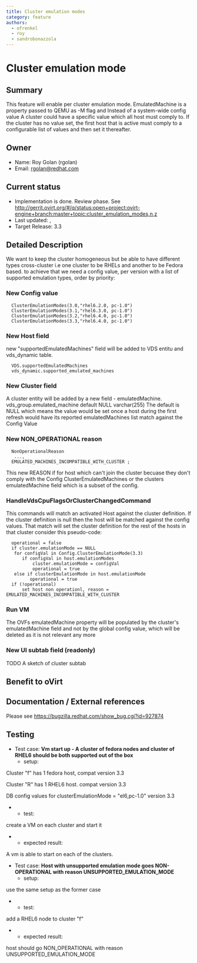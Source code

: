 ```yaml
---
title: Cluster emulation modes
category: feature
authors:
  - ofrenkel
  - roy
  - sandrobonazzola
---
```


# Cluster emulation mode

## Summary

This feature will enable per cluster emulation mode. EmulatedMachine is a property passed to QEMU as -M flag and Instead of a system-wide config value
A cluster could have a specific value which all host must comply to. If the cluster has no value set, the first host that is active
must comply to a configurable list of values and then set it thereafter.

## Owner

*   Name: Roy Golan (rgolan)
*   Email: <rgolan@redhat.com>

## Current status

*   Implementation is done. Review phase. See <http://gerrit.ovirt.org/#/q/status:open+project:ovirt-engine+branch:master+topic:cluster_emulation_modes,n,z>
*   Last updated: ,
*   Target Release: 3.3

## Detailed Description

We want to keep the cluster homogeneous but be able to have different types cross-cluster i.e one cluster to be RHELs and another to be Fedora based.
to achieve that we need a config value, per version with a list of supported emulation types, order by priority:

### New Config value

      ClusterEmulationModes(3.0,"rhel6.2.0, pc-1.0")
      ClusterEmulationModes(3.1,"rhel6.3.0, pc-1.0")
      ClusterEmulationModes(3.2,"rhel6.4.0, pc-1.0")
      ClusterEmulationModes(3.3,"rhel6.4.0, pc-1.0")

### New Host field

new "supportedEmulatedMachines" field will be added to VDS entitu and vds_dynamic table.

      VDS.supportedEmulatedMachines
      vds_dynamic.supported_emulated_machines

### New Cluster field

A cluster entity will be added by a new field - emulatedMachine.
 vds_group.emulated_machine default NULL varchar(255) The default is NULL which means the value would be set once a host during the first refresh would have
its reported emulatedMachines list match against the Config Value

### New NON_OPERATIONAL reason

      NonOperationalReason
       ...,
      EMULATED_MACHINES_INCOMPATIBLE_WITH_CLUSTER ;

This new REASON if for host which can't join the cluster becuase they
don't comply with the Config ClusterEmulatedMachines or the clusters
emulatedMachine field which is a subset of the config.

### HandleVdsCpuFlagsOrClusterChangedCommand

This commands will match an activated Host against the cluster definition.
If the cluster definition is null then the host will be matched against the config values.
That match will set the cluster definition for the rest of the hosts in that cluster
 consider this pseudo-code:

      operational = false 
      if cluster.emulationMode == NULL
       for configVal in Config.ClusterEmulationMode(3.3)
          if configVal in host.emulationModes 
              cluster.emulationMode = configVal
              operational = true
       else if clusterEmulationMode in host.emulationMode
             operational = true
      if (!operational)
          set host non operationl, reason = EMULATED_MACHINES_INCOMPATIBLE_WITH_CLUSTER

### Run VM

The OVFs emulatedMachine property will be populated by the cluster's emulatedMachine field and not by the global config value, which will be deleted as it is not relevant any more

### New UI subtab field (readonly)

TODO A sketch of cluster subtab

## Benefit to oVirt

## Documentation / External references

Please see <https://bugzilla.redhat.com/show_bug.cgi?id=927874>

## Testing

*   Test case: **Vm start up - A cluster of fedora nodes and cluster of RHEL6 should be both supported out of the box**
    -   setup:

Cluster "f" has 1 fedora host, compat version 3.3

Cluster "R" has 1 RHEL6 host. compat version 3.3

DB config values for clusterEmulationMode = "el6,pc-1.0" version 3.3

*   -   test:

create a VM on each cluster and start it

*   -   expected result:

A vm is able to start on each of the clusters.

*   Test case: **Host with unsupported emulation mode goes NON-OPERATIONAL with reason UNSUPPORTED_EMULATION_MODE**
    -   setup:

use the same setup as the former case

*   -   test:

add a RHEL6 node to cluster "f"

*   -   expected result:

host should go NON_OPERATIONAL with reason UNSUPPORTED_EMULATION_MODE




